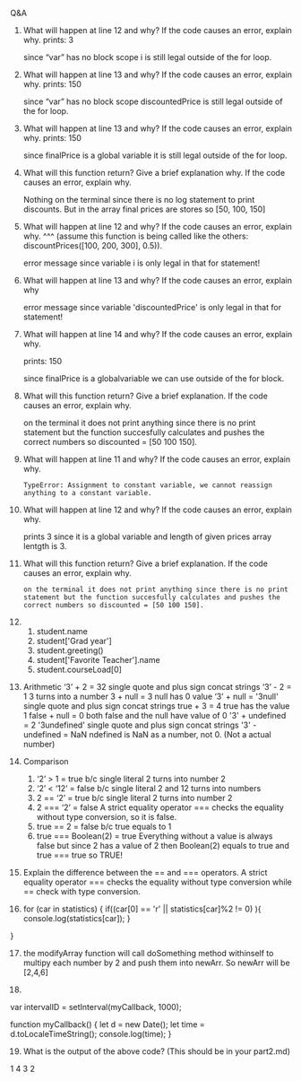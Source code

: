 
Q&A

1. What will happen at line 12 and why? If the code causes an error, explain why.
    prints:
    3

    since “var” has no block scope i is still legal outside of the for loop.

2. What will happen at line 13 and why? If the code causes an error, explain why.
    prints:
    150

    since “var” has no block scope discountedPrice is still legal outside of the for loop.

3. What will happen at line 13 and why? If the code causes an error, explain why.
    prints:
    150

    since finalPrice is a global variable it is still legal outside of the for loop.



4. What will this function return? Give a brief explanation why. If the code causes an error, explain why.

    Nothing on the terminal since there is no log statement to print discounts.
    But in the array final prices are stores so [50, 100, 150]

5. What will happen at line 12 and why?  If the code causes an error, explain why. ^^^ (assume this function is being called like the others: discountPrices([100, 200, 300], 0.5)).
     
     error message since variable i is only legal in that for statement!

6. What will happen at line 13 and why? If the code causes an error, explain why
   
    error message since variable 'discountedPrice' is only legal in that for statement!

7. What will happen at line 14 and why? If the code causes an error, explain why.
   
   prints:
   150

   since finalPrice is a globalvariable we can use outside of the for block.

8. What will this function return? Give a brief explanation. If the code causes an error, explain why. 
    
    on the terminal it does not print anything since there is no print statement but the function succesfully calculates and pushes the correct numbers so discounted = [50 100 150].

9.  What will happen at line 11 and why? If the code causes an error, explain why.

        TypeError: Assignment to constant variable, we cannot reassign anything to a constant variable.

10.  What will happen at line 12 and why? If the code causes an error, explain why.

       prints 3 since it is a global variable and length of given prices array lentgth is 3.

11. What will this function return? Give a brief explanation. If the code causes an error, explain why.

        on the terminal it does not print anything since there is no print statement but the function succesfully calculates and pushes the correct numbers so discounted = [50 100 150].

12. 
    1.  student.name
    2.  student['Grad year']
    3.  student.greeting()
    4.  student['Favorite Teacher'].name
    5.  student.courseLoad[0]
    
13. Arithmetic
‘3’ + 2 = 32   single quote and plus sign concat strings
‘3’ - 2 = 1  3 turns into a number
3 + null = 3    null has 0 value 
‘3’ + null = '3null' single quote and plus sign concat strings
true + 3 = 4  true has the value 1
false + null = 0  both false and the null have value of 0
'3' + undefined = 2  '3undefined' single quote and plus sign concat strings
'3' - undefined = NaN   ndefined is NaN as a number, not 0. (Not a actual number)

14. Comparison
    1. ‘2’ > 1  = true      b/c single literal 2 turns into number 2 
    2. ‘2’ < ‘12’ = false   b/c single literal 2 and 12 turns into numbers
    3. 2 == ‘2’  = true     b/c single literal 2 turns into number 2 
    4. 2 === ‘2’ = false    A strict equality operator === checks the   equality without type conversion, so it is false.
    5. true == 2 = false    b/c true equals to 1
    6. true === Boolean(2) = true     Everything without a value is always false but since 2 has a value of 2 then Boolean(2) equals to true and true === true so TRUE!


15. Explain the difference between the == and === operators.
      A strict equality operator === checks the equality without type conversion while == check with type conversion.

16. for (car in statistics) {
    if((car[0] == 'r' || statistics[car]%2 != 0) ){
        console.log(statistics[car]);
    }

}

17.  the modifyArray function will call doSomething method withinself to multipy each number by 2 and push them into newArr. So newArr will be [2,4,6] 

18. 
var intervalID = setInterval(myCallback, 1000);

function myCallback()
{
let d = new Date();
let time = d.toLocaleTimeString();
console.log(time);
}

19. What is the output of the above code? (This should be in your part2.md)
    
1
4
3
2


 


 